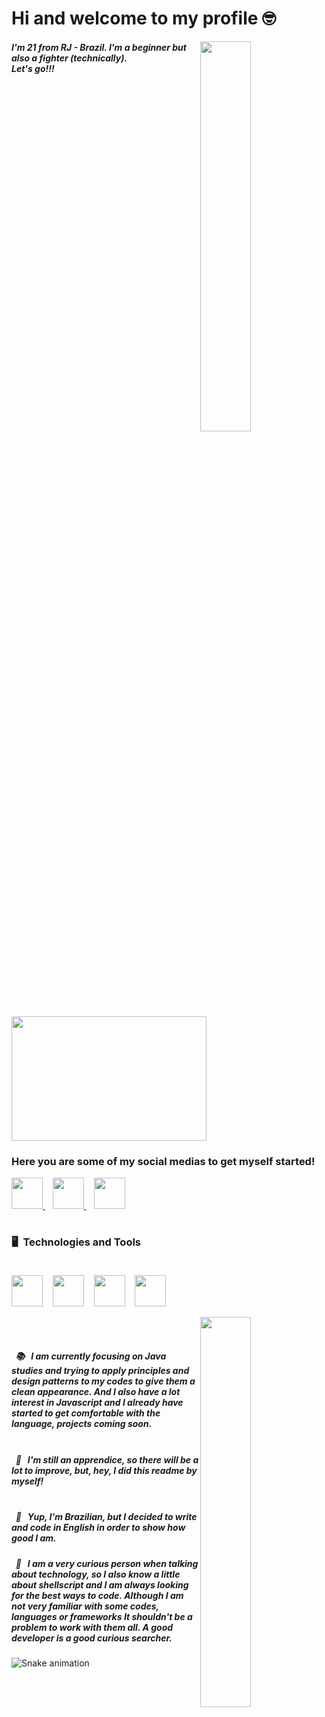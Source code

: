 # Hi and welcome to my profile 🤓
<!-- octocat -->
<img src="https://user-images.githubusercontent.com/81657425/177418766-d43a1956-5fb5-40d2-8945-c2e894934f10.png" width="40%" height="auto" align="right"/>

##### I'm 21 from RJ - Brazil. I'm a beginner but also a fighter (technically). <br/> Let's go!!!
<!-- gif do casimiro -->
<img src="https://i.giphy.com/media/xTI7mKff34dJAYgfzX/giphy.webp" width="312" height="199" align="center"/>

### Here you are some of my social medias to get myself started!

<!-- social medias -->
<a href="https://www.linkedin.com/in/lucaspinarj/" target="_blank"> <img src="https://cdn.jsdelivr.net/gh/devicons/devicon/icons/linkedin/linkedin-original.svg" width="50" height="50"> </a> &nbsp;&nbsp;
<a href="https://wa.me/5521970362496?text=Hi,%20Lucas!" target="_blank"> <img src="https://seeklogo.com/images/W/whatsapp-icon-logo-6E793ACECD-seeklogo.com.png" width="50" height="50"> </a> &nbsp;&nbsp;
<a href="https://www.instagram.com/luscaprj/" target="_blank"> <img src="https://upload.wikimedia.org/wikipedia/commons/a/a5/Instagram_icon.png" width="50" height="50"> </a>


<!-- gif do casimiro -->

	
	
# 
### 🖥 &nbsp;Technologies and Tools<br/><br/>
<img src="https://cdn.jsdelivr.net/gh/devicons/devicon/icons/java/java-original.svg" width="50" height="50"> </a> &nbsp;&nbsp;
<img src="https://cdn.jsdelivr.net/gh/devicons/devicon/icons/html5/html5-original.svg" width="50" height="50"> </a> &nbsp;&nbsp;
<img src="https://cdn.jsdelivr.net/gh/devicons/devicon/icons/javascript/javascript-original.svg" width="50" height="50"> </a> &nbsp;&nbsp;
<img src="https://cdn.jsdelivr.net/gh/devicons/devicon/icons/postgresql/postgresql-plain.svg" width="50" height="50"> </a>

<img src="https://user-images.githubusercontent.com/81657425/177427372-ae7f0d31-750c-453f-870f-b5b51a98b631.png" width="40%" height="auto" align="right">
<br/><br/>

##### &nbsp; 📚 &nbsp; I am currently focusing on Java studies and trying to apply principles and design patterns to my codes to give them a clean appearance. And I also have a lot interest in Javascript and I already have started to get comfortable with the language, projects coming soon. <br/><br/>
##### &nbsp; 🚀 &nbsp; I'm still an apprendice, so there will be a lot to improve, but, hey, I did this readme by myself! <br/> <br/>
##### &nbsp; 📌 &nbsp; Yup, I'm Brazilian, but I decided to write and code in English in order to show how good I am.
##### &nbsp; 💾 &nbsp; I am a very curious person when talking about technology, so I also know a little about shellscript and I am always looking for the best ways to code. Although I am not very familiar with some codes, languages or frameworks It shouldn't be a problem to work with them all. A good developer is a good curious searcher.

![Snake animation](https://github.com/lucaspinarj/lucaspinarj/blob/output/github-contribution-grid-snake.svg)
	
<!--

**lucaspinarj/lucaspinarj** is a ✨ _special_ ✨ repository because its `README.md` (this file) appears on your GitHub profile.

Here are some ideas to get you started:

- 🔭 I’m currently working on ...
- 🌱 I’m currently learning ...
- 👯 I’m looking to collaborate on ...
- 🤔 I’m looking for help with ...
- 💬 Ask me about ...
- 📫 How to reach me: ...
- 😄 Pronouns: ...
- ⚡ Fun fact: ...
-->
